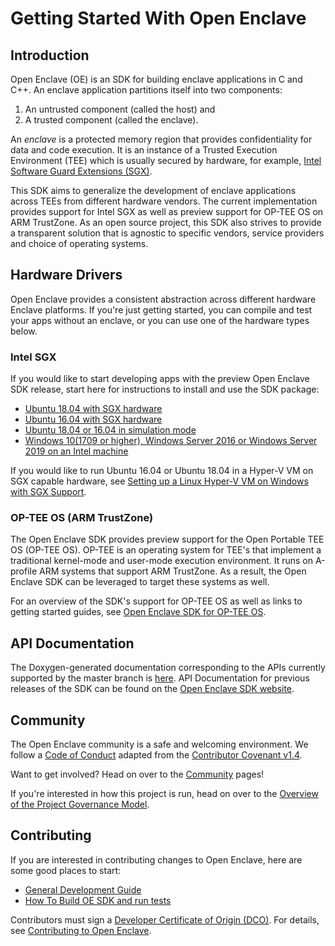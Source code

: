 Getting Started With Open Enclave
=================================

Introduction
------------

Open Enclave (OE) is an SDK for building enclave applications in C and C++. An
enclave application partitions itself into two components:

1. An untrusted component (called the host) and
2. A trusted component (called the enclave).

An _enclave_ is a protected memory region that provides confidentiality for data
and code execution. It is an instance of a Trusted Execution Environment (TEE)
which is usually secured by hardware, for example,
[Intel Software Guard Extensions (SGX)](https://software.intel.com/en-us/sgx).

This SDK aims to generalize the development of enclave applications across TEEs
from different hardware vendors. The current implementation provides support for
Intel SGX as well as preview support for OP-TEE OS on ARM TrustZone. As an
open source project, this SDK also strives to provide a transparent solution
that is agnostic to specific vendors, service providers and choice of operating
systems.

Hardware Drivers
---------------

Open Enclave provides a consistent abstraction across different hardware Enclave
platforms. If you're just getting started, you can compile and test your apps
without an enclave, or you can use one of
the hardware types below.

### Intel SGX

If you would like to start developing apps with the preview Open Enclave SDK
release, start here for instructions to install and use the SDK package:

- [Ubuntu 18.04 with SGX hardware](install_oe_sdk-Ubuntu_18.04.md)
- [Ubuntu 16.04 with SGX hardware](install_oe_sdk-Ubuntu_16.04.md)
- [Ubuntu 18.04 or 16.04 in simulation mode](install_oe_sdk-Simulation.md)
- [Windows 10(1709 or higher), Windows Server 2016 or Windows Server 2019 on an Intel machine](install_oe_sdk-Windows.md)

If you would like to run Ubuntu 16.04 or Ubuntu 18.04 in a Hyper-V VM on SGX
capable hardware, see
[Setting up a Linux Hyper-V VM on Windows with SGX Support](HyperVLinuxVMSetup.md).

### OP-TEE OS (ARM TrustZone)

The Open Enclave SDK provides preview support for the Open Portable TEE OS
(OP-TEE OS). OP-TEE is an operating system for TEE's that implement a
traditional kernel-mode and user-mode execution environment. It runs on
A-profile ARM systems that support ARM TrustZone. As a result, the Open Enclave
SDK can be leveraged to target these systems as well.

For an overview of the SDK's support for OP-TEE OS as well as links to getting
started guides, see
[Open Enclave SDK for OP-TEE OS](OP-TEE/Introduction.md).

API Documentation
-----------------

The Doxygen-generated documentation corresponding to the APIs currently
supported by the master branch is
[here](https://openenclave.github.io/openenclave/api/index.html). API
Documentation for previous releases of the SDK can be found on the
[Open Enclave SDK website](https://openenclave.io/sdk).

Community
---------

The Open Enclave community is a safe and welcoming environment. We follow a
[Code of Conduct](../CODE_OF_CONDUCT.md) adapted from the
[Contributor Covenant v1.4](https://www.contributor-covenant.org).

Want to get involved? Head on over to the [Community](../Community/README) pages!

If you're interested in how this project is run, head on over to the
[Overview of the Project Governance Model](../Community/Governance.md).

Contributing
------------

If you are interested in contributing changes to Open Enclave, here are some
good places to start:

- [General Development Guide](../Community/DevelopmentGuide.md)
- [How To Build OE SDK and run tests](Contributors/building_oe_sdk.md)

Contributors must sign a
[Developer Certificate of Origin (DCO)](https://developercertificate.org/). For
details, see [Contributing to Open Enclave](../Community/Contributing.md).
